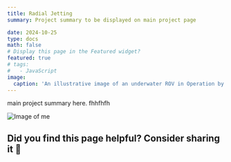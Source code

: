 ```yaml
---
title: Radial Jetting
summary: Project summary to be displayed on main project page

date: 2024-10-25
type: docs
math: false
# Display this page in the Featured widget?
featured: true
# tags:
#   - JavaScript
image:
  caption: 'An illustrative image of an underwater ROV in Operation by AKER solutions'
---
```


main project summary here.
fhhfhfh

![Image of me](HeadShot.png "caption")

## Did you find this page helpful? Consider sharing it 🙌
